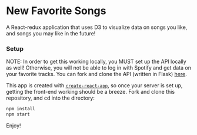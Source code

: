 # New Favorite Songs

A React-redux application that uses D3 to visualize data on songs you like, and songs you may like in the future!

### Setup

NOTE: In order to get this working locally, you MUST set up the API locally as well! Otherwise, you will not be able to log in with Spotify and get data on your favorite tracks. You can fork and clone the API (written in Flask) [here](https://github.com/mmmaaatttttt/new-favorite-songs-api).

This app is created with [`create-react-app`](https://github.com/facebookincubator/create-react-app), so once your server is set up, getting the front-end working should be a breeze. Fork and clone this repository, and cd into the directory:

```sh
npm install
npm start
```

Enjoy!